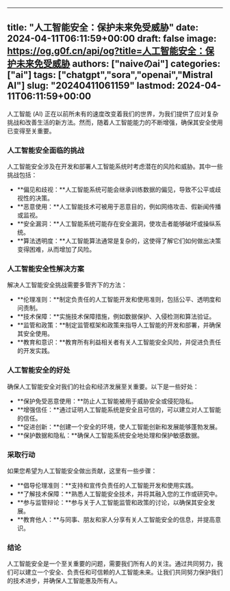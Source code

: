 
---
title: "人工智能安全：保护未来免受威胁"
date: 2024-04-11T06:11:59+00:00
draft: false
image: https://og.g0f.cn/api/og?title=人工智能安全：保护未来免受威胁
authors: ["naiveのai"]
categories: ["ai"]
tags: ["chatgpt","sora","openai","Mistral AI"]
slug: "20240411061159"
lastmod: 2024-04-11T06:11:59+00:00
---
人工智能 (AI) 正在以前所未有的速度改变着我们的世界，为我们提供了应对复杂挑战和改善生活的新方法。然而，随着人工智能能力的不断增强，确保其安全使用已变得至关重要。

### 人工智能安全面临的挑战

人工智能安全涉及在开发和部署人工智能系统时考虑潜在的风险和威胁。其中一些挑战包括：

* **偏见和歧视：**人工智能系统可能会继承训练数据的偏见，导致不公平或歧视性的决策。
* **恶意使用：**人工智能技术可被用于恶意目的，例如网络攻击、假新闻传播或监视。
* **安全漏洞：**人工智能系统可能存在安全漏洞，使攻击者能够破坏或操纵系统。
* **算法透明度：**人工智能算法通常是复杂的，这使得了解它们如何做出决策变得困难，从而增加了风险。

### 人工智能安全性解决方案

解决人工智能安全挑战需要多管齐下的方法：

* **伦理准则：**制定负责任的人工智能开发和使用准则，包括公平、透明度和问责制。
* **技术保障：**实施技术保障措施，例如数据保护、入侵检测和算法验证。
* **监管和政策：**制定监管框架和政策来指导人工智能的开发和部署，并确保其安全使用。
* **教育和意识：**教育所有利益相关者有关人工智能安全风险，并促进负责任的开发实践。

### 人工智能安全的好处

确保人工智能安全对我们的社会和经济发展至关重要。以下是一些好处：

* **保护免受恶意使用：**防止人工智能被用于威胁安全或侵犯隐私。
* **增强信任：**通过证明人工智能系统是安全且可信的，可以建立对人工智能的信任。
* **促进创新：**创建一个安全的环境，使人工智能创新和发展能够蓬勃发展。
* **保护数据和隐私：**确保人工智能系统安全地处理和保护敏感数据。

### 采取行动

如果您希望为人工智能安全做出贡献，这里有一些步骤：

* **倡导伦理准则：**支持和宣传负责任的人工智能开发和使用实践。
* **了解技术保障：**熟悉人工智能安全技术，并将其融入您的工作或研究中。
* **参与监管辩论：**参与关于人工智能监管和政策的讨论，以确保其安全发展。
* **教育他人：**与同事、朋友和家人分享有关人工智能安全的信息，并提高意识。

### 结论

人工智能安全是一个至关重要的问题，需要我们所有人的关注。通过共同努力，我们可以建立一个安全、负责任和可信赖的人工智能未来。让我们共同努力保护我们的技术进步，并确保人工智能惠及所有人。